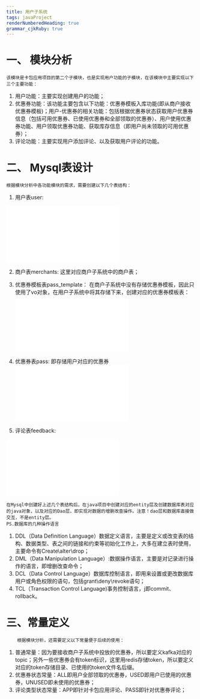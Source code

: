 ```yaml
---
title: 用户子系统
tags: javaProject
renderNumberedHeading: true
grammar_cjkRuby: true
---
```



# 一、 模块分析
	该模块是卡包应用项目的第二个子模块，也是实现用户功能的子模块，在该模块中主要实现以下三个主要功能：
			
 1. 用户功能：主要实现创建用户的功能；
 2. 优惠券功能：该功能主要包含以下功能：优惠券模板入库功能(即从商户接收优惠券模板)；用户-优惠券的相关功能：包括根据优惠券状态获取用户优惠券信息（包括可用优惠券、已使用优惠券和全部领取的优惠券）、用户使用优惠券功能、用户领取优惠券功能、获取库存信息（即用户尚未领取的可用优惠券）；
 3. 评论功能：主要实现用户添加评论、以及获取用户评论的功能。

# 二、 Mysql表设计
	根据模块分析中各功能模块的需求，需要创建以下几个表结构：
	
 1. 用户表user:

![表格](./attachments/1597284351555.table.html)

2. 商户表merchants:
    这里对应商户子系统中的商户表；
	
3. 优惠券模板表pass_template：
   在商户子系统中没有存储优惠券模板，因此只使用了vo对象，在用户子系统中将其存储下来，创建对应的优惠券模板表：
![表格](./attachments/1597285381444.table.html)

4. 优惠券表pass:
	   即存储用户对应的优惠券
![表格](./attachments/1597285553711.table.html)

5. 评论表feedback:
  
![表格](./attachments/1597285672546.table.html)

    在Mysql中创建好上述几个表结构后，在java项目中创建对应的entity层及创建数据库表对应的java对象，以及对应的Dao层，即实现对数据的增删改查操作。注意！dao层和数据库直接做交互，不是entity层。
    PS.数据库的几种操作语言

 1. DDL（Data Definition Language）数据定义语言，主要是定义或改变表的结构、数据类型、表之间的链接和约束等初始化工作上，大多在建立表时使用，主要命令有Create\alter\drop；
 2. DML（Data Manipulation Language）:数据操作语言，主要是对记录进行操作的语言，即增删改查命令；
 3. DCL（Data Control Language）数据库控制语言，即用来设置或更改数据库用户或角色权限的语句，包括grant\deny\revoke语句；
 4. TCL（Transaction Control Language)事务控制语言，j即commit、rollback。
   
# 三、常量定义
		根据模块分析，还需要定义以下常量便于后续的使用：
		
 1. 普通常量：因为要接收商户子系统中投放的优惠券，所以要定义kafka对应的topic；另外一些优惠券会有token标识，这里用redis存储token，所以要定义对应的token存储目录、已使用的token文件名后缀。
 2. 优惠券状态常量：ALL即用户全部领取的优惠券，USED即用户已使用的优惠券，UNUSED即未使用的优惠券；
 3. 评论类型状态常量：APP即针对卡包应用评论、PASS即针对优惠券评论；
   
    
